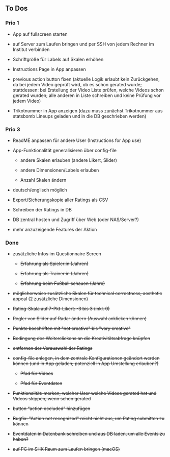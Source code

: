 ## To Dos

### Prio 1

-   App auf fullscreen starten

-   auf Server zum Laufen bringen und per SSH von jedem Rechner im Institut verbinden

-   Schriftgröße für Labels auf Skalen erhöhen

-   Instructions Page in App anpassen

-   previous action button fixen (aktuelle Logik erlaubt kein Zurückgehen, da bei jedem Video geprüft wird, ob es schon gerated wurde; stattdessen: bei Erstellung der Video Liste prüfen, welche Videos schon gerated wurden; alle anderen in Liste schreiben und keine Prüfung vor jedem Video)

-   Trikotnummer in App anzeigen (dazu muss zunächst Trikotnummer aus statsbomb Lineups geladen und in die DB geschrieben werden)

### Prio 3

-   ReadME anpassen für andere User (Instructions for App use)

-   App-Funktionalität generalisieren über config-file

    -   andere Skalen erlauben (andere Likert, Slider)

    -   andere Dimensionen/Labels erlauben

    -   Anzahl Skalen ändern

-   deutsch/englisch möglich

-   Export/Sicherungskopie aller Ratings als CSV

-   Schreiben der Ratings in DB

-   DB zentral hosten und Zugriff über Web (oder NAS/Server?)

-   mehr anzuzeigende Features der Aktion

### Done

-   ~~zusätzliche Infos im Questionnaire Screen~~

    -   ~~Erfahrung als Spieler:in (Jahren)~~

    -   ~~Erfahrung als Trainer:in (Jahren)~~

    -   ~~Erfahrung beim Fußball schauen (Jahre)~~

-   ~~möglicherweise zusätzliche Skalen für technical correctness, aesthetic appeal (2 zusätzliche Dimensionen)~~

-   ~~Rating-Skala auf 7-Pkt-Likert: -3 bis 3 (inkl. 0)~~

-   ~~Regler von Slider auf Radar ändern (Auswahl anklicken können)~~

-   ~~Punkte beschriften mit "not creative" bis "very creative"~~

-   ~~Bedingung des Weiterclickens an die Kreativitätsabfrage knüpfen~~

-   ~~entfernen der Vorauswahl der Ratings~~

-   ~~config-file anlegen, in dem zentrale Konfigurationen geändert werden können (und in App geladen; potenziell in App Umstellung erlauben?)~~

    -   ~~Pfad für Videos~~

    -   ~~Pfad für Eventdaten~~

-   ~~Funktionalität: merken, welcher User welche Videos gerated hat und Videos skippen, wenn schon gerated~~

-   ~~button “action occluded” hinzufügen~~

<!-- -->

-   ~~Bugfix: "Action not recognized" reicht nicht aus, um Rating submitten zu können~~

-   ~~Eventdaten in Datenbank schreiben und aus DB laden, um alle Events zu haben?~~

<!-- -->

-   ~~auf PC im SHK Raum zum Laufen bringen (macOS)~~